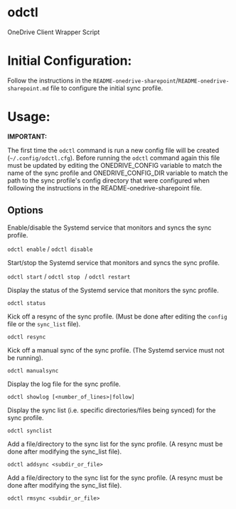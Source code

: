 # odctl
OneDrive Client Wrapper Script

# Initial Configuration:

Follow the instructions in the `README-onedrive-sharepoint`/`README-onedrive-sharepoint.md` file to configure the initial sync profile.

# Usage:

**IMPORTANT:** 

The first time the `odctl` command is run a new config file will be created (`~/.config/odctl.cfg`). Before running the `odctl` command again this file must be updated by editing the ONEDRIVE_CONFIG variable to match the name of the sync profile and ONEDRIVE_CONFIG_DIR variable to match the path to the sync profile's config directory that were configured when following the instructions in the README-onedrive-sharepoint file.

## Options

Enable/disable the Systemd service that monitors and syncs the sync profile.

`odctl enable` / `odctl disable `

Start/stop the Systemd service that monitors and syncs the sync profile.

`odctl start` / `odctl stop ` / `odctl restart`

Display the status of the Systemd service that monitors the sync profile.

`odctl status`

Kick off a resync of the sync profile. (Must be done after editing the `config` file or the `sync_list` file).

`odctl resync`

Kick off a manual sync of the sync profile. (The Systemd service must not be running).

`odctl manualsync`

Display the log file for the sync profile.

`odctl showlog [<number_of_lines>|follow]`

Display the sync list (i.e. specific directories/files being synced) for the sync profile.

`odctl synclist`

Add a file/directory to the sync list for the sync profile. (A resync must be done after modifying the sync_list file).

`odctl addsync <subdir_or_file>`

Add a file/directory to the sync list for the sync profile. (A resync must be done after modifying the sync_list file).

`odctl rmsync <subdir_or_file>`
